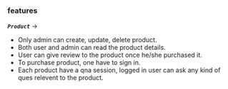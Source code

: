 ### features

**_`Product`_** ->

- Only admin can create, update, delete product.
- Both user and admin can read the product details.
- User can give review to the product once he/she purchased it.
- To purchase product, one have to sign in.
- Each product have a qna session, logged in user can ask any kind of ques relevent to the product.
